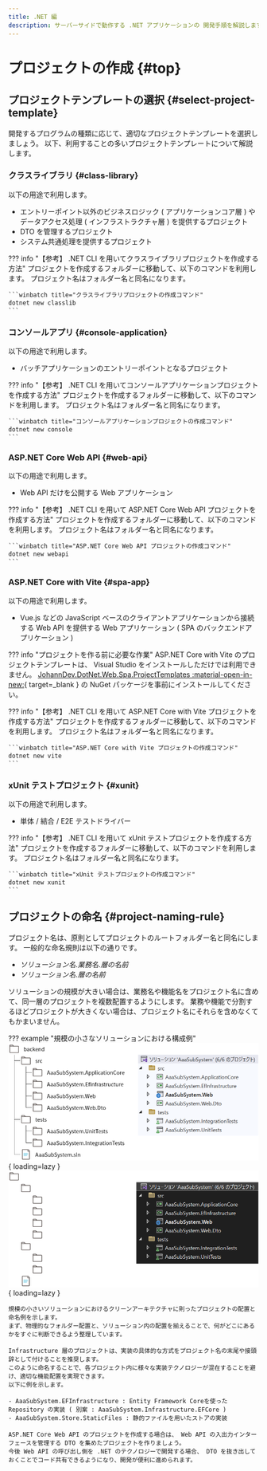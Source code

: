 ```yaml
---
title: .NET 編
description: サーバーサイドで動作する .NET アプリケーションの 開発手順を解説します。
---
```


# プロジェクトの作成 {#top}

<!-- cSpell:ignore classlib webapi -->

## プロジェクトテンプレートの選択 {#select-project-template}

開発するプログラムの種類に応じて、適切なプロジェクトテンプレートを選択しましょう。
以下、利用することの多いプロジェクトテンプレートについて解説します。

### クラスライブラリ {#class-library}

以下の用途で利用します。

- エントリーポイント以外のビジネスロジック ( アプリケーションコア層 ) やデータアクセス処理 ( インフラストラクチャ層 ) を提供するプロジェクト
- DTO を管理するプロジェクト
- システム共通処理を提供するプロジェクト

??? info "【参考】 .NET CLI を用いてクラスライブラリプロジェクトを作成する方法"
    プロジェクトを作成するフォルダーに移動して、以下のコマンドを利用します。
    プロジェクト名はフォルダー名と同名になります。

    ```winbatch title="クラスライブラリプロジェクトの作成コマンド"
    dotnet new classlib
    ```

### コンソールアプリ {#console-application}

以下の用途で利用します。

- バッチアプリケーションのエントリーポイントとなるプロジェクト

??? info "【参考】 .NET CLI を用いてコンソールアプリケーションプロジェクトを作成する方法"
    プロジェクトを作成するフォルダーに移動して、以下のコマンドを利用します。
    プロジェクト名はフォルダー名と同名になります。

    ```winbatch title="コンソールアプリケーションプロジェクトの作成コマンド"
    dotnet new console
    ```

### ASP.NET Core Web API {#web-api}

以下の用途で利用します。

- Web API だけを公開する Web アプリケーション

??? info "【参考】 .NET CLI を用いて ASP.NET Core Web API プロジェクトを作成する方法"
    プロジェクトを作成するフォルダーに移動して、以下のコマンドを利用します。
    プロジェクト名はフォルダー名と同名になります。

    ```winbatch title="ASP.NET Core Web API プロジェクトの作成コマンド"
    dotnet new webapi
    ```

### ASP.NET Core with Vite {#spa-app}

以下の用途で利用します。

- Vue.js などの JavaScript ベースのクライアントアプリケーションから接続する Web API を提供する Web アプリケーション ( SPA のバックエンドアプリケーション )

??? info "プロジェクトを作る前に必要な作業"
    ASP.NET Core with Vite のプロジェクトテンプレートは、 Visual Studio をインストールしただけでは利用できません。
    [JohannDev.DotNet.Web.Spa.ProjectTemplates :material-open-in-new:](https://www.nuget.org/packages/JohannDev.DotNet.Web.Spa.ProjectTemplates/){ target=_blank } の NuGet パッケージを事前にインストールしてください。

??? info "【参考】 .NET CLI を用いて ASP.NET Core with Vite プロジェクトを作成する方法"
    プロジェクトを作成するフォルダーに移動して、以下のコマンドを利用します。
    プロジェクト名はフォルダー名と同名になります。

    ```winbatch title="ASP.NET Core with Vite プロジェクトの作成コマンド"
    dotnet new vite
    ```

### xUnit テストプロジェクト {#xunit}

以下の用途で利用します。

- 単体 / 結合 / E2E テストドライバー

??? info "【参考】 .NET CLI を用いて xUnit テストプロジェクトを作成する方法"
    プロジェクトを作成するフォルダーに移動して、以下のコマンドを利用します。
    プロジェクト名はフォルダー名と同名になります。

    ```winbatch title="xUnit テストプロジェクトの作成コマンド"
    dotnet new xunit
    ```

## プロジェクトの命名 {#project-naming-rule}

プロジェクト名は、原則としてプロジェクトのルートフォルダー名と同名にします。
一般的な命名規則は以下の通りです。

- *ソリューション名*.*業務名*.*層の名前*
- *ソリューション名*.*層の名前*

ソリューションの規模が大きい場合は、業務名や機能名をプロジェクト名に含めて、同一層のプロジェクトを複数配置するようにします。
業務や機能で分割するほどプロジェクトが大きくない場合は、プロジェクト名にそれらを含めなくてもかまいません。

??? example "規模の小さなソリューションにおける構成例"
    ![規模の小さなソリューションにおける構成](../../../images/guidebooks/how-to-develop/dotnet/project-structure-light.png#only-light){ loading=lazy }
    ![規模の小さなソリューションにおける構成](../../../images/guidebooks/how-to-develop/dotnet/project-structure-dark.png#only-dark){ loading=lazy }

    規模の小さいソリューションにおけるクリーンアーキテクチャに則ったプロジェクトの配置と命名例を示します。
    まず、物理的なフォルダー配置と、ソリューション内の配置を揃えることで、何がどこにあるかをすぐに判断できるよう整理しています。

    Infrastructure 層のプロジェクトは、実装の具体的な方式をプロジェクト名の末尾や接頭辞として付けることを推奨します。
    このように命名することで、各プロジェクト内に様々な実装テクノロジーが混在することを避け、適切な機能配置を実現できます。
    以下に例を示します。
    
    - AaaSubSystem.EFInfrastructure : Entity Framework Coreを使った Repository の実装 ( 別案 : AaaSubSystem.Infrastructure.EFCore )
    - AaaSubSystem.Store.StaticFiles : 静的ファイルを用いたストアの実装

    ASP.NET Core Web API のプロジェクトを作成する場合は、 Web API の入出力インターフェースを管理する DTO を集めたプロジェクトを作りましょう。
    今後 Web API の呼び出し側を .NET のテクノロジーで開発する場合、 DTO を抜き出しておくことでコード共有できるようになり、開発が便利に進められます。
